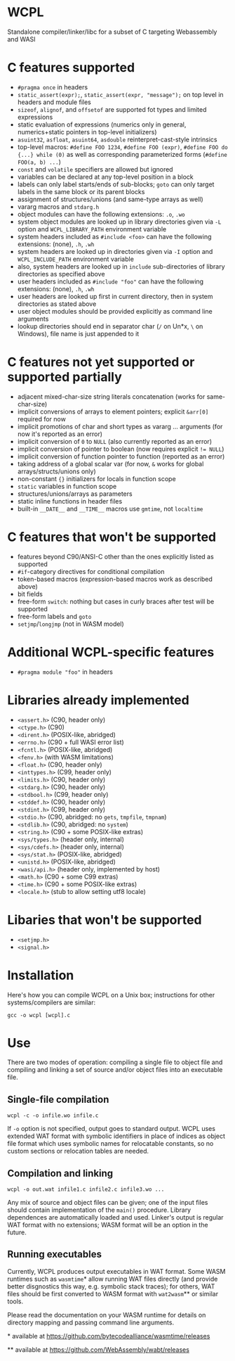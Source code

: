 WCPL
====

Standalone compiler/linker/libc for a subset of C targeting Webassembly and WASI

# C features supported

- `#pragma once` in headers
- `static_assert(expr);`, `static_assert(expr, "message");` on top level in headers and module files
- `sizeof`, `alignof`, and `offsetof` are supported fot types and limited expressions
- static evaluation of expressions (numerics only in general, numerics+static pointers in top-level initializers)
- `asuint32`, `asfloat`, `asuint64`, `asdouble` reinterpret-cast-style intrinsics
- top-level macros: `#define FOO 1234`, `#define FOO (expr)`, `#define FOO do {...} while (0)` as well as 
  corresponding parameterized forms (`#define FOO(a, b) ...`)   
- `const` and `volatile` specifiers are allowed but ignored
- variables can be declared at any top-level position in a block
- labels can only label starts/ends of sub-blocks; `goto` can only target labels in the same block or its parent blocks
- assignment of structures/unions (and same-type arrays as well)
- vararg macros and `stdarg.h`
- object modules can have the following extensions: `.o`, `.wo`
- system object modules are looked up in library directories given via `-L` option and `WCPL_LIBRARY_PATH` environment variable
- system headers included as `#include <foo>` can have the following extensions: (none), `.h`, `.wh`
- system headers are looked up in directories given via `-I` option and `WCPL_INCLUDE_PATH` environment variable
- also, system headers are looked up in `include` sub-directories of library directories as specified above
- user headers included as `#include "foo"` can have the following extensions: (none), `.h`, `.wh`
- user headers are looked up first in current directory, then in system directories as stated above
- user object modules should be provided explicitly as command line arguments
- lookup directories should end in separator char (`/` on Un*x, `\` on Windows), file name is just appended to it

# C features not yet supported or supported partially

- adjacent mixed-char-size string literals concatenation (works for same-char-size)
- implicit conversions of arrays to element pointers; explicit `&arr[0]` required for now
- implicit promotions of char and short types as vararg ... arguments (for now it's reported as an error)
- implicit conversion of `0` to `NULL` (also currently reported as an error)
- implicit conversion of pointer to boolean (now requires explicit `!= NULL`)
- implicit conversion of function pointer to function (reported as an error)
- taking address of a global scalar var (for now, `&` works for global arrays/structs/unions only)
- non-constant `{}` initializers for locals in function scope
- `static` variables in function scope
- structures/unions/arrays as parameters
- static inline functions in header files
- built-in `__DATE__` and `__TIME__` macros use `gmtime`, not `localtime` 

# C features that won't be supported

- features beyond C90/ANSI-C other than the ones explicitly listed as supported
- `#if`-category directives for conditional compilation
- token-based macros (expression-based macros work as described above)
- bit fields
- free-form `switch`: nothing but cases in curly braces after test will be supported
- free-form labels and `goto`
- `setjmp`/`longjmp` (not in WASM model)

# Additional WCPL-specific features

- `#pragma module "foo"` in headers

# Libraries already implemented

- `<assert.h>` (C90, header only)
- `<ctype.h>`  (C90)
- `<dirent.h>` (POSIX-like, abridged)
- `<errno.h>` (C90 + full WASI error list)
- `<fcntl.h>` (POSIX-like, abridged)
- `<fenv.h>` (with WASM limitations)
- `<float.h>` (C90, header only)
- `<inttypes.h>` (C99, header only)
- `<limits.h>` (C90, header only)
- `<stdarg.h>` (C90, header only)
- `<stdbool.h>` (C99, header only)
- `<stddef.h>` (C90, header only)
- `<stdint.h>` (C99, header only)
- `<stdio.h>` (C90, abridged: no `gets`, `tmpfile`, `tmpnam`)
- `<stdlib.h>` (C90, abridged: no `system`)
- `<string.h>` (C90 + some POSIX-like extras)
- `<sys/types.h>` (header only, internal)
- `<sys/cdefs.h>` (header only, internal)
- `<sys/stat.h>` (POSIX-like, abridged)
- `<unistd.h>` (POSIX-like, abridged)
- `<wasi/api.h>` (header only, implemented by host)
- `<math.h>` (C90 + some C99 extras)
- `<time.h>` (C90 + some POSIX-like extras)
- `<locale.h>` (stub to allow setting utf8 locale)
 
# Libaries that won't be supported

- `<setjmp.h>`
- `<signal.h>`

# Installation

Here's how you can compile WCPL on a Unix box; instructions for other
systems/compilers are similar:

```
gcc -o wcpl [wcpl].c 
```


# Use

There are two modes of operation: compiling a single file to object file and
compiling and linking a set of source and/or object files into an executable
file.

## Single-file compilation

```
wcpl -c -o infile.wo infile.c 
```

If `-o` option is not specified, output goes to standard output.
WCPL uses extended WAT format with symbolic identifiers in place of indices as
object file format which uses symbolic names for relocatable constants, so no 
custom sections or relocation tables are needed.


## Compilation and linking

```
wcpl -o out.wat infile1.c infile2.c infile3.wo ...
```

Any mix of source and object files can be given; one of the input files should
contain implementation of the `main()` procedure. Library dependences are automatically
loaded and used. Linker's output is regular WAT format with no extensions; 
WASM format will be an option in the future.


## Running executables

Currently, WCPL produces output executables in WAT format. Some WASM runtimes
such as `wasmtime`* allow running WAT files directly (and provide better disgnostics
this way, e.g. symbolic stack traces); for others, WAT files should be first converted 
to WASM format with `wat2wasm`** or similar tools.

Please read the documentation on your WASM runtime for details on directory
mapping and passing command line arguments.

\* available at https://github.com/bytecodealliance/wasmtime/releases

\*\* available at https://github.com/WebAssembly/wabt/releases



